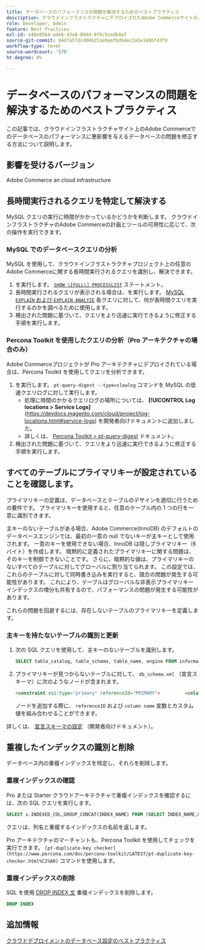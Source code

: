 ```yaml
---
title: データベースのパフォーマンスの問題を解決するためのベストプラクティス
description: クラウドインフラストラクチャにデプロイされたAdobe Commerceサイトのパフォーマンスが低下するデータベースの問題を修正する方法について説明します。
role: Developer, Admin
feature: Best Practices
exl-id: e40e0564-a4eb-43a8-89dd-9f6c5cedb4a7
source-git-commit: 94d7a57dcd006251e8eefbdb4ec3a5e140bf43f9
workflow-type: tm+mt
source-wordcount: '570'
ht-degree: 0%

---
```


<!--Consider moving this topic to the Maintenance section-->

# データベースのパフォーマンスの問題を解決するためのベストプラクティス

この記事では、クラウドインフラストラクチャサイト上のAdobe Commerceでのデータベースのパフォーマンスに悪影響を与えるデータベースの問題を修正する方法について説明します。

## 影響を受けるバージョン

Adobe Commerce an cloud infrastructure

## 長時間実行されるクエリを特定して解決する

MySQL クエリの実行に時間がかかっているかどうかを判断します。 クラウドインフラストラクチャのAdobe Commerceの計画とツールの可用性に応じて、次の操作を実行できます。

### MySQL でのデータベースクエリの分析

MySQL を使用して、クラウドインフラストラクチャプロジェクト上の任意のAdobe Commerceに関する長時間実行されるクエリを識別し、解決できます。

1. を実行します。 [`SHOW \[FULL\] PROCESSLIST`](https://dev.mysql.com/doc/refman/8.0/en/show-processlist.html) ステートメント。
1. 長時間実行されるクエリが表示される場合は、を実行します。 [MySQL `EXPLAIN` および `EXPLAIN ANALYZE`](https://mysqlserverteam.com/mysql-explain-analyze/) 各クエリに対して、何が長時間クエリを実行するのかを調べるために使用します。
1. 検出された問題に基づいて、クエリをより迅速に実行できるように修正する手順を実行します。

### Percona Toolkit を使用したクエリの分析（Pro アーキテクチャの場合のみ）

Adobe Commerceプロジェクトが Pro アーキテクチャにデプロイされている場合は、Percona Toolkit を使用してクエリを分析できます。

1. を実行します。 `pt-query-digest --type=slowlog` コマンドを MySQL の低速クエリログに対して実行します。
   * 処理に時間のかかるクエリログの場所については、 **[!UICONTROL Log locations > Service Logs]**(https://devdocs.magento.com/cloud/project/log-locations.html#service-logs) を開発者向けドキュメントに追加しました。
   * 詳しくは、 [Percona Toolkit > pt-query-digest](https://www.percona.com/doc/percona-toolkit/LATEST/pt-query-digest.html#pt-query-digest) ドキュメント。
1. 検出された問題に基づいて、クエリをより迅速に実行できるように修正する手順を実行します。

## すべてのテーブルにプライマリキーが設定されていることを確認します。

プライマリキーの定義は、データベースとテーブルのデザインを適切に行うための要件です。 プライマリキーを使用すると、任意のテーブル内の 1 つの行を一意に識別できます。

主キーのないテーブルがある場合、Adobe Commerce(InnoDB) のデフォルトのデータベースエンジンでは、最初の一意の null でないキーが主キーとして使用されます。 一意のキーを使用できない場合、InnoDB は隠しプライマリキー（6 バイト）を作成します。 暗黙的に定義されたプライマリキーに関する問題は、そのキーを制御できないことです。 さらに、暗黙的な値は、プライマリキーのないすべてのテーブルに対してグローバルに割り当てられます。 この設定では、これらのテーブルに対して同時書き込みを実行すると、競合の問題が発生する可能性があります。 これにより、テーブルはグローバルな非表示プライマリキーインデックスの増分も共有するので、パフォーマンスの問題が発生する可能性があります。

これらの問題を回避するには、存在しないテーブルのプライマリキーを定義します。

### 主キーを持たないテーブルの識別と更新

1. 次の SQL クエリを使用して、主キーのないテーブルを識別します。

   ```sql
   SELECT table_catalog, table_schema, table_name, engine FROM information_schema.tables        WHERE (table_catalog, table_schema, table_name) NOT IN (SELECT table_catalog, table_schema, table_name FROM information_schema.table_constraints  WHERE constraint_type = 'PRIMARY KEY') AND table_schema NOT IN ('information_schema', 'pg_catalog');    
   ```

1. プライマリキーが見つからないテーブルに対して、 `db_schema.xml` （宣言スキーマ）に次のようなノードが含まれます。

   ```html
   <constraint xsi:type="primary" referenceId="PRIMARY">         <column name="id_column"/>     </constraint>    
   ```

   ノードを追加する際に、 `referenceID` および `column name` 変数とカスタム値を組み合わせることができます。

詳しくは、 [宣言スキーマの設定](https://developer.adobe.com/commerce/php/development/components/declarative-schema/configuration/) （開発者向けドキュメント）。

## 重複したインデックスの識別と削除

データベース内の重複インデックスを特定し、それらを削除します。

### 重複インデックスの確認

Pro または Starter クラウドアーキテクチャで重複インデックスを確認するには、次の SQL クエリを実行します。

```sql
SELECT s.INDEXED_COL,GROUP_CONCAT(INDEX_NAME) FROM (SELECT INDEX_NAME,GROUP_CONCAT(CONCAT(TABLE_NAME,'.',COLUMN_NAME) ORDER BY CONCAT(SEQ_IN_INDEX,COLUMN_NAME)) 'INDEXED_COL' FROM INFORMATION_SCHEMA.STATISTICS WHERE TABLE_SCHEMA = 'db?' GROUP BY INDEX_NAME)as s GROUP BY INDEXED_COL HAVING COUNT(1)>1
```

クエリは、列名と重複するインデックスの名前を返します。

Pro アーキテクチャのマーチャントも、Percona Toolkit を使用してチェックを実行できます。  `[pt-duplicate-key checker](https://www.percona.com/doc/percona-toolkit/LATEST/pt-duplicate-key-checker.html%C2%A0)` コマンドを使用します。

### 重複インデックスの削除

SQL を使用 [DROP INDEX 文](https://dev.mysql.com/doc/refman/8.0/en/drop-index.html) 重複インデックスを削除します。

```SQL
DROP INDEX
```

## 追加情報

[クラウドデプロイメントのデータベース設定のベストプラクティス](../planning/database-on-cloud.md)
